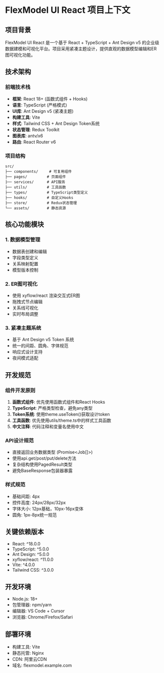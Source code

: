 # FlexModel UI React 项目上下文

## 项目背景
FlexModel UI React 是一个基于 React + TypeScript + Ant Design v5 的企业级数据建模和可视化平台。项目采用紧凑主题设计，提供直观的数据模型编辑和ER图可视化功能。

## 技术架构

### 前端技术栈
- **框架**: React 18+ (函数式组件 + Hooks)
- **语言**: TypeScript (严格模式)
- **UI库**: Ant Design v5 (紧凑主题)
- **构建工具**: Vite
- **样式**: Tailwind CSS + Ant Design Token系统
- **状态管理**: Redux Toolkit
- **图表库**: antv/x6
- **路由**: React Router v6

### 项目结构
```
src/
├── components/     # 可复用组件
├── pages/         # 页面组件
├── services/      # API服务
├── utils/         # 工具函数
├── types/         # TypeScript类型定义
├── hooks/         # 自定义Hooks
├── store/         # Redux状态管理
└── assets/        # 静态资源
```

## 核心功能模块

### 1. 数据模型管理
- 数据表创建和编辑
- 字段类型定义
- 关系映射配置
- 模型版本控制

### 2. ER图可视化
- 使用 xyflow/react 渲染交互式ER图
- 拖拽式节点编辑
- 关系线可视化
- 实时布局调整

### 3. 紧凑主题系统
- 基于 Ant Design v5 Token 系统
- 统一的间距、圆角、字体规范
- 响应式设计支持
- 夜间模式适配

## 开发规范

### 组件开发原则
1. **函数式组件**: 优先使用函数式组件和React Hooks
2. **TypeScript**: 严格类型检查，避免any类型
3. **Token系统**: 使用theme.useToken()获取设计token
4. **工具函数**: 优先使用utils/theme.ts中的样式工具函数
5. **中文注释**: 代码注释和变量名使用中文

### API设计规范
- 直接返回业务数据类型 (Promise<Job[]>)
- 使用api.get/post/put/delete方法
- 复杂结构使用PagedResult<T>类型
- 避免BaseResponse包装器暴露

### 样式规范
- 基础间距: 4px
- 控件高度: 24px/28px/32px
- 字体大小: 12px基础，10px-16px变体
- 圆角: 1px-8px统一规范

## 关键依赖版本
- React: ^18.0.0
- TypeScript: ^5.0.0
- Ant Design: ^5.0.0
- xyflow/react: ^11.0.0
- Vite: ^4.0.0
- Tailwind CSS: ^3.0.0

## 开发环境
- Node.js: 18+
- 包管理器: npm/yarn
- 编辑器: VS Code + Cursor
- 浏览器: Chrome/Firefox/Safari

## 部署环境
- 构建工具: Vite
- 静态托管: Nginx
- CDN: 阿里云CDN
- 域名: flexmodel.example.com 